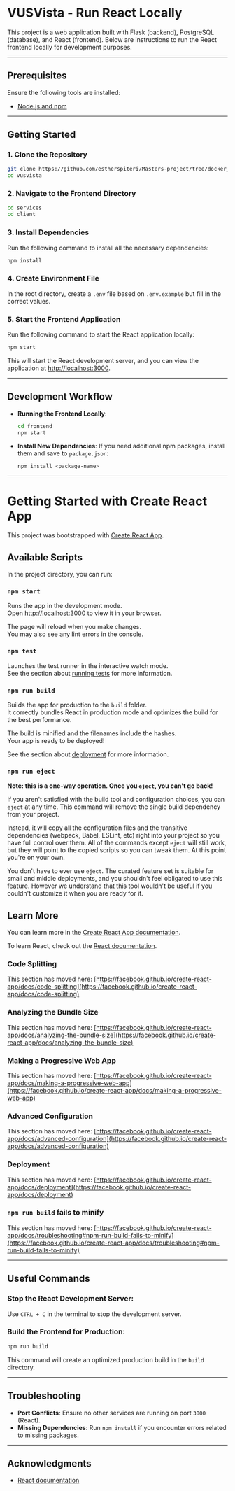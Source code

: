 # VUSVista - Run React Locally

This project is a web application built with Flask (backend), PostgreSQL (database), and React (frontend). Below are instructions to run the React frontend locally for development purposes.

---

## Prerequisites

Ensure the following tools are installed:

- [Node.js and npm](https://nodejs.org/)

---

## Getting Started

### 1. Clone the Repository

```bash
git clone https://github.com/estherspiteri/Masters-project/tree/docker_compose
cd vusvista
```

### 2. Navigate to the Frontend Directory

```bash
cd services
cd client
```

### 3. Install Dependencies

Run the following command to install all the necessary dependencies:

```bash
npm install
```
### 4. Create Environment File

In the root directory, create a `.env` file based on `.env.example` but fill in the correct values.


### 5. Start the Frontend Application

Run the following command to start the React application locally:

```bash
npm start
```

This will start the React development server, and you can view the application at [http://localhost:3000](http://localhost:3000).

---

## Development Workflow

- **Running the Frontend Locally**:
  ```bash
  cd frontend
  npm start
  ```

- **Install New Dependencies**:
  If you need additional npm packages, install them and save to `package.json`:
  ```bash
  npm install <package-name>
  ```

---

# Getting Started with Create React App

This project was bootstrapped with [Create React App](https://github.com/facebook/create-react-app).

## Available Scripts

In the project directory, you can run:

### `npm start`

Runs the app in the development mode.\
Open [http://localhost:3000](http://localhost:3000) to view it in your browser.

The page will reload when you make changes.\
You may also see any lint errors in the console.

### `npm test`

Launches the test runner in the interactive watch mode.\
See the section about [running tests](https://facebook.github.io/create-react-app/docs/running-tests) for more information.

### `npm run build`

Builds the app for production to the `build` folder.\
It correctly bundles React in production mode and optimizes the build for the best performance.

The build is minified and the filenames include the hashes.\
Your app is ready to be deployed!

See the section about [deployment](https://facebook.github.io/create-react-app/docs/deployment) for more information.

### `npm run eject`

**Note: this is a one-way operation. Once you `eject`, you can't go back!**

If you aren't satisfied with the build tool and configuration choices, you can `eject` at any time. This command will remove the single build dependency from your project.

Instead, it will copy all the configuration files and the transitive dependencies (webpack, Babel, ESLint, etc) right into your project so you have full control over them. All of the commands except `eject` will still work, but they will point to the copied scripts so you can tweak them. At this point you're on your own.

You don't have to ever use `eject`. The curated feature set is suitable for small and middle deployments, and you shouldn't feel obligated to use this feature. However we understand that this tool wouldn't be useful if you couldn't customize it when you are ready for it.

## Learn More

You can learn more in the [Create React App documentation](https://facebook.github.io/create-react-app/docs/getting-started).

To learn React, check out the [React documentation](https://reactjs.org/).

### Code Splitting

This section has moved here: [https://facebook.github.io/create-react-app/docs/code-splitting](https://facebook.github.io/create-react-app/docs/code-splitting)

### Analyzing the Bundle Size

This section has moved here: [https://facebook.github.io/create-react-app/docs/analyzing-the-bundle-size](https://facebook.github.io/create-react-app/docs/analyzing-the-bundle-size)

### Making a Progressive Web App

This section has moved here: [https://facebook.github.io/create-react-app/docs/making-a-progressive-web-app](https://facebook.github.io/create-react-app/docs/making-a-progressive-web-app)

### Advanced Configuration

This section has moved here: [https://facebook.github.io/create-react-app/docs/advanced-configuration](https://facebook.github.io/create-react-app/docs/advanced-configuration)

### Deployment

This section has moved here: [https://facebook.github.io/create-react-app/docs/deployment](https://facebook.github.io/create-react-app/docs/deployment)

### `npm run build` fails to minify

This section has moved here: [https://facebook.github.io/create-react-app/docs/troubleshooting#npm-run-build-fails-to-minify](https://facebook.github.io/create-react-app/docs/troubleshooting#npm-run-build-fails-to-minify)

---

## Useful Commands

### Stop the React Development Server:

Use `CTRL + C` in the terminal to stop the development server.

### Build the Frontend for Production:

```bash
npm run build
```

This command will create an optimized production build in the `build` directory.

---

## Troubleshooting

- **Port Conflicts**: Ensure no other services are running on port `3000` (React).
- **Missing Dependencies**: Run `npm install` if you encounter errors related to missing packages.


---

## Acknowledgments

- [React documentation](https://reactjs.org/)